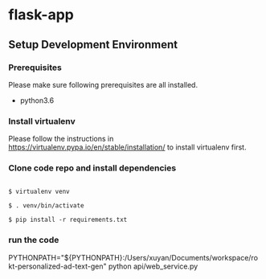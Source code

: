 # flask-app


## Setup Development Environment

### Prerequisites

Please make sure following prerequisites are all installed.

 - python3.6

### Install virtualenv

Please follow the instructions in https://virtualenv.pypa.io/en/stable/installation/ to install virtualenv first.

### Clone code repo and install dependencies

```

$ virtualenv venv

$ . venv/bin/activate

$ pip install -r requirements.txt
```

### run the code

PYTHONPATH="${PYTHONPATH}:/Users/xuyan/Documents/workspace/rokt-personalized-ad-text-gen" python api/web_service.py